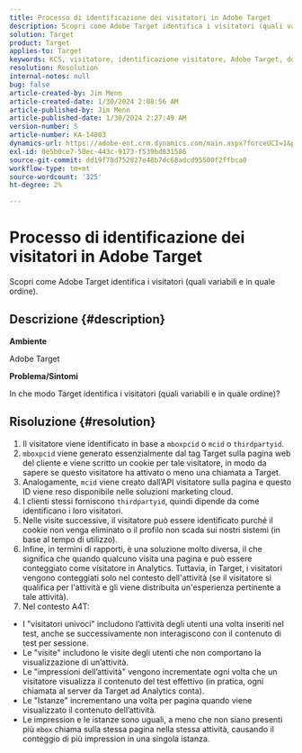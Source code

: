 ```yaml
---
title: Processo di identificazione dei visitatori in Adobe Target
description: Scopri come Adobe Target identifica i visitatori (quali variabili e in quale ordine).
solution: Target
product: Target
applies-to: Target
keywords: KCS, visitatore, identificazione visitatore, Adobe Target, domande frequenti, Adobe Analytics, impression dell’attività, istanze, visitatori univoci, visite
resolution: Resolution
internal-notes: null
bug: false
article-created-by: Jim Menn
article-created-date: 1/30/2024 2:08:56 AM
article-published-by: Jim Menn
article-published-date: 1/30/2024 2:27:49 AM
version-number: 5
article-number: KA-14003
dynamics-url: https://adobe-ent.crm.dynamics.com/main.aspx?forceUCI=1&pagetype=entityrecord&etn=knowledgearticle&id=3e88e380-14bf-ee11-9079-6045bd006268
exl-id: 0e5b0ce7-50ec-443c-9173-f539bd831586
source-git-commit: dd19f78d752827e48b7dc68adcd95500f2ffbca0
workflow-type: tm+mt
source-wordcount: '325'
ht-degree: 2%

---
```


# Processo di identificazione dei visitatori in Adobe Target


Scopri come Adobe Target identifica i visitatori (quali variabili e in quale ordine).

## Descrizione {#description}


<b>Ambiente</b>

Adobe Target



<b>Problema/Sintomi</b>

In che modo Target identifica i visitatori (quali variabili e in quale ordine)?


## Risoluzione {#resolution}


1. Il visitatore viene identificato in base a `mboxpcid` o `mcid` o `thirdpartyid`.
2. `mboxpcid` viene generato essenzialmente dal tag Target sulla pagina web del cliente e viene scritto un cookie per tale visitatore, in modo da sapere se questo visitatore ha attivato o meno una chiamata a Target.
3. Analogamente, `mcid` viene creato dall’API visitatore sulla pagina e questo ID viene reso disponibile nelle soluzioni marketing cloud.
4. I clienti stessi forniscono `thirdpartyid`, quindi dipende da come identificano i loro visitatori.
5. Nelle visite successive, il visitatore può essere identificato purché il cookie non venga eliminato o il profilo non scada sui nostri sistemi (in base al tempo di utilizzo).
6. Infine, in termini di rapporti, è una soluzione molto diversa, il che significa che quando qualcuno visita una pagina e può essere conteggiato come visitatore in Analytics. Tuttavia, in Target, i visitatori vengono conteggiati solo nel contesto dell&#39;attività (se il visitatore si qualifica per l&#39;attività e gli viene distribuita un&#39;esperienza pertinente a tale attività).
7. Nel contesto A4T:


- I &quot;visitatori univoci&quot; includono l’attività degli utenti una volta inseriti nel test, anche se successivamente non interagiscono con il contenuto di test per sessione.
- Le &quot;visite&quot; includono le visite degli utenti che non comportano la visualizzazione di un’attività.
- Le &quot;impressioni dell’attività&quot; vengono incrementate ogni volta che un visitatore visualizza il contenuto del test effettivo (in pratica, ogni chiamata al server da Target ad Analytics conta).
- Le &quot;Istanze&quot; incrementano una volta per pagina quando viene visualizzato il contenuto dell’attività.
- Le impression e le istanze sono uguali, a meno che non siano presenti più `mbox` chiama sulla stessa pagina nella stessa attività, causando il conteggio di più impression in una singola istanza.
